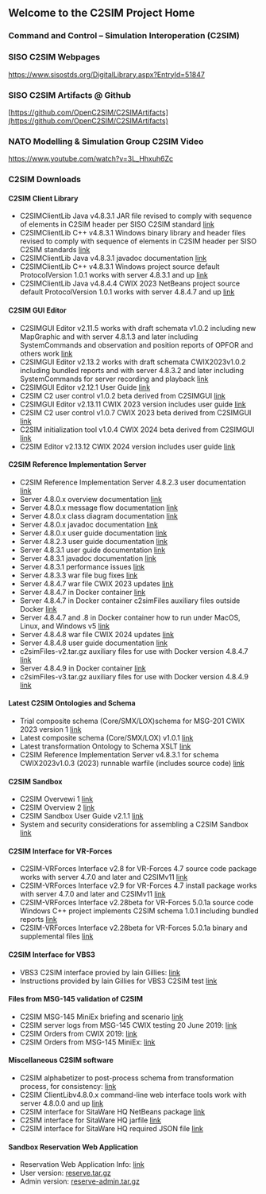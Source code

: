 ## Welcome to the C2SIM Project Home

### Command and Control – Simulation Interoperation (C2SIM)

### SISO C2SIM Webpages
https://www.sisostds.org/DigitalLibrary.aspx?EntryId=51847 

### SISO C2SIM Artifacts @ Github
[https://github.com/OpenC2SIM/C2SIMArtifacts](https://github.com/OpenC2SIM/C2SIMArtifacts)

### NATO Modelling & Simulation Group C2SIM Video
https://www.youtube.com/watch?v=3L_Hhxuh6Zc

### C2SIM Downloads
#### C2SIM Client Library
- C2SIMClientLib Java v4.8.3.1 JAR file revised to comply with sequence of elements in C2SIM header per SISO C2SIM standard [link](https://github.com/OpenC2SIM/OpenC2SIM.github.io/blob/master/C2SIMClientLibv4.8.3.1.zip) 
- C2SIMClientLib C++ v4.8.3.1 Windows binary library and header files revised to comply with sequence of elements in C2SIM header per SISO C2SIM standards [link](https://github.com/OpenC2SIM/OpenC2SIM.github.io/blob/master/C%2B%2BC2SIMClientLibBinaryv4.8.3.1.zip) 
- C2SIMClientLib Java v4.8.3.1 javadoc documentation [link](https://github.com/OpenC2SIM/OpenC2SIM.github.io/blob/master/C2SIMClient_Libv4.8.3.1-javadoc.zip)
- C2SIMClientLib C++ v4.8.3.1 Windows project source default ProtocolVersion 1.0.1 works with server 4.8.3.1 and up [link](https://github.com/OpenC2SIM/OpenC2SIM.github.io/blob/master/C%2B%2BC2SIMClientLibv4.8.3.1.zip)
- C2SIMClientLib Java v4.8.4.4 CWIX 2023 NetBeans project source default ProtocolVersion 1.0.1 works with server 4.8.4.7 and up [link](https://github.com/OpenC2SIM/https---github.com-OpenC2SIM-MSG201CWIX/blob/main/C2SIMClientLibv4.8.4.4.zip)

#### C2SIM GUI Editor
- C2SIMGUI Editor v2.11.5 works with draft schemata v1.0.2 including new MapGraphic and with server 4.8.1.3 and later including SystemCommands and observation and position reports of OPFOR and others work [link](https://github.com/OpenC2SIM/OpenC2SIM.github.io/blob/master/C2SIMGUIv2.11.5.zip)
- C2SIMGUI Editor v2.13.2 works with draft schemata CWIX2023v1.0.2 including bundled reports and with server 4.8.3.2 and later including SystemCommands for server recording and playback [link](https://github.com/OpenC2SIM/OpenC2SIM.github.io/blob/master/C2SIMGUIv2.13.2.zip)
- C2SIMGUI Editor v2.12.1 User Guide [link](https://github.com/OpenC2SIM/OpenC2SIM.github.io/blob/master/C2SIMGUI_User_Guide_v2.12.1.pdf)
- C2SIM C2 user control v1.0.2 beta derived from C2SIMGUI [link](https://github.com/OpenC2SIM/OpenC2SIM.github.io/blob/master/C2SIMcontrolv1.0.2.zip)
- C2SIMGUI Editor v2.13.11 CWIX 2023 version includes user guide [link](https://github.com/OpenC2SIM/https---github.com-OpenC2SIM-MSG201CWIX/blob/main/C2SIMGUIv2.13.11.zip)
- C2SIM C2 user control v1.0.7 CWIX 2023 beta derived from C2SIMGUI [link](https://github.com/OpenC2SIM/https---github.com-OpenC2SIM-MSG201CWIX/blob/main/C2SIMcontrolv1.0.7.zip)
- C2SIM initialization tool v1.0.4 CWIX 2024 beta derived from C2SIMGUI [link](https://github.com/OpenC2SIM/https---github.com-OpenC2SIM-MSG201CWIX/blob/main/C2SIMinitv1.0.4.zip)
- C2SIM Editor v2.13.12 CWIX 2024 version includes user guide [link](https://cloud.c4i.gmu.edu/index.php/s/WFPyBEjW3pxDgfq)

#### C2SIM Reference Implementation Server
- C2SIM Reference Implementation Server 4.8.2.3 user documentation [link](C2SIMServerReferenceImplementationDocumentation4.8.2.3.pdf)
- Server 4.8.0.x overview documentation [link](https://github.com/OpenC2SIM/OpenC2SIM.github.io/blob/master/MSCOE_Server-22May.pdf)
- Server 4.8.0.x message flow documentation [link](https://github.com/OpenC2SIM/OpenC2SIM.github.io/blob/master/C2SIM%20Server%20Message%20Flow_20200325.pdf)
- Server 4.8.0.x class diagram documentation [link](https://github.com/OpenC2SIM/OpenC2SIM.github.io/blob/master/C2SIM_Server_UML.pdf)
- Server 4.8.0.x javadoc documentation [link](https://github.com/OpenC2SIM/OpenC2SIM.github.io/blob/master/C2SIMClientLib_JavaDoc.zip)
- Server 4.8.0.x user guide documentation [link](https://github.com/OpenC2SIM/OpenC2SIM.github.io/blob/master/C2SIM%20Server%20Reference%20Implementation%20Documentation%204.8.0.X%20.pdf)
- Server 4.8.2.3 user guide documentation [link](https://github.com/OpenC2SIM/OpenC2SIM.github.io/blob/master/C2SIMServerReferenceImplementationDocumentation4.8.2.3.pdf)
- Server 4.8.3.1 user guide documentation [link](https://github.com/OpenC2SIM/OpenC2SIM.github.io/blob/master/C2SIMServerReferenceImplementationDocumentation4.8.3.1.pdf)
- Server 4.8.3.1 javadoc documentation [link](https://github.com/OpenC2SIM/OpenC2SIM.github.io/blob/master/C2SIMServerv4.8.3.1-apidocs.zip)
- Server 4.8.3.1 performance issues [link](https://github.com/OpenC2SIM/OpenC2SIM.github.io/blob/master/C2SIM_Server_Performance_CWIX22.pdf)
- Server 4.8.3.3 war file bug fixes [link](https://github.com/OpenC2SIM/OpenC2SIM.github.io/blob/master/C2SIMServer%23%234.8.3.3.war)
- Server 4.8.4.7 war file CWIX 2023 updates [link](https://github.com/OpenC2SIM/https---github.com-OpenC2SIM-MSG201CWIX/blob/main/C2SIMServer%23%234.8.4.7.war)
- Server 4.8.4.7 in Docker container [link](https://github.com/OpenC2SIM/https---github.com-OpenC2SIM-MSG201CWIX/blob/main/c2sim-docker-4.8.4.7.tar.gz)
- Server 4.8.4.7 in Docker container c2simFiles auxiliary files outside Docker [link](https://cloud.c4i.gmu.edu/index.php/s/msyQmZbbsgEKEdM)
- Server 4.8.4.7 and .8 in Docker container how to run under MacOS, Linux, and Windows v5 [link](https://github.com/OpenC2SIM/https---github.com-OpenC2SIM-MSG201CWIX/blob/main/configure_docker_C2SIM_server_v6.pdf)
- Server 4.8.4.8 war file CWIX 2024 updates [link](https://cloud.c4i.gmu.edu/index.php/s/f3bJ3Gn29LXyZiY)
- Server 4.8.4.8 user guide documentation [link](https://github.com/OpenC2SIM/https---github.com-OpenC2SIM-MSG201CWIX/blob/main/C2SIM_Server_Reference_Implementation_Documentation_4.8.4.8.pdf)
- c2simFiles-v2.tar.gz auxiliary files for use with Docker version 4.8.4.7 [link](https://cloud.c4i.gmu.edu/index.php/s/4JYXzJCZWdPgP4s)
- Server 4.8.4.9 in Docker container [link](https://cloud.c4i.gmu.edu/index.php/s/dEZm872Zo8HLqNC)
- c2simFiles-v3.tar.gz auxiliary files for use with Docker version 4.8.4.9 [link](https://cloud.c4i.gmu.edu/index.php/s/jKyEDN2nWqsmwHF)

#### Latest C2SIM Ontologies and Schema
- Trial composite schema (Core/SMX/LOX)schema for MSG-201 CWIX 2023 version 1 [link](https://github.com/OpenC2SIM/OpenC2SIM.github.io/blob/master/C2SIM_SMX_LOX_CWIX2023v2.xsd)
- Latest composite schema (Core/SMX/LOX) v1.0.1 [link](https://github.com/OpenC2SIM/OpenC2SIM.github.io/blob/master/C2SIM_SMX_LOX_V1.0.1.xsd)
- Latest transformation Ontology to Schema XSLT [link](https://github.com/OpenC2SIM/OpenC2SIM.github.io/blob/master/C2SIMOntologyToC2SIMSchemaV1.0.1.xslt)
- C2SIM Reference Implementation Server v4.8.3.1 for schema CWIX2023v1.0.3 (2023) runnable warfile (includes source code) [link](https://github.com/OpenC2SIM/OpenC2SIM.github.io/blob/master/C2SIMServer%23%234.8.3.1.war)

#### C2SIM Sandbox
- C2SIM Overvewi 1 [link](https://github.com/OpenC2SIM/OpenC2SIM.github.io/blob/master/C2SIMoverview2%2Cpdf.pdf)
- C2SIM Overview 2 [link](https://github.com/OpenC2SIM/OpenC2SIM.github.io/blob/master/C2SIM-Overview1.pdf)
- C2SIM Sandbox User Guide v2.1.1 [link](https://github.com/OpenC2SIM/OpenC2SIM.github.io/blob/master/C2SIM%20SandBox%20User%20Guide%20v2.1.1.pdf)
- System and security considerations for assembling a C2SIM Sandbox [link](https://github.com/OpenC2SIM/OpenC2SIM.github.io/blob/master/AssemblingC2SIMSandbox.pdf)

#### C2SIM Interface for VR-Forces
- C2SIM-VRForces Interface v2.8 for VR-Forces 4.7 source code package works with server 4.7.0 and later and C2SIMv11 [link](https://github.com/OpenC2SIM/OpenC2SIM.github.io/blob/master/c2simVRFinterfacev2.8.zip)
- C2SIM-VRForces Interface v2.9 for VR-Forces 4.7 install package works with server 4.7.0 and later and C2SIMv11 [link](https://github.com/OpenC2SIM/OpenC2SIM.github.io/blob/master/Install-C2SIM-VRFv2.9.zip)
- C2SIM-VRForces Interface v2.28beta for VR-Forces 5.0.1a source code Windows C++ project implements C2SIM schema 1.0.1 including bundled reports [link](https://github.com/OpenC2SIM/OpenC2SIM.github.io/blob/master/c2simVRFinterfacev2.29.zip)
- C2SIM-VRForces Interface v2.28beta for VR-Forces 5.0.1a binary and supplemental files [link](https://github.com/OpenC2SIM/OpenC2SIM.github.io/blob/master/Install-C2SIM-VRFv2.29.zip)

#### C2SIM Interface for VBS3
- VBS3 C2SIM interface provied by Iain Gillies:
    [link](https://github.com/OpenC2SIM/OpenC2SIM.github.io/blob/master/VBS3_C2Sim.zip)
- Instructions provided by Iain Gillies for VBS3 C2SIM test
    [link](https://github.com/OpenC2SIM/OpenC2SIM.github.io/blob/master/c2sim-test.Intro.zip)

#### Files from MSG-145 validation of C2SIM
- C2SIM MSG-145 MiniEx briefing and scenario [link](https://github.com/OpenC2SIM/OpenC2SIM.github.io/blob/master/C2SIM_CAX_Forum_2019.pdf)
- C2SIM server logs from MSG-145 CWIX testing 20 June 2019:
    [link](https://github.com/OpenC2SIM/OpenC2SIM.github.io/blob/master/MSG-145_CWIX2019_serverlogs.zip)
- C2SIM Orders from CWIX 2019:
    [link](https://github.com/OpenC2SIM/OpenC2SIM.github.io/blob/master/OrdersCWIX2019-rev1.zip)
- C2SIM Orders from MSG-145 MiniEx:
    [link](https://github.com/OpenC2SIM/OpenC2SIM.github.io/blob/master/OrdersMiniEx.zip)

#### Miscellaneous C2SIM software
- C2SIM alphabetizer to post-process schema from transformation process, for consistency: 
     [link](https://github.com/OpenC2SIM/OpenC2SIM.github.io/blob/master/C2SIMAlphabetize1.0.0beta.zip)
- C2SIM ClientLibv4.8.0.x command-line web interface tools work with server 4.8.0.0 and up [link](https://github.com/OpenC2SIM/OpenC2SIM.github.io/blob/master/C2SIMClientLib-command-line.zip)
- C2SIM interface for SitaWare HQ NetBeans package [link](SWC2S.zip)
- C2SIM interface for SitaWare HQ jarfile [link](SWC2S-1.0_ALL.jar)
- C2SIM interface for SitaWare HQ required JSON file [link](SWsymbol.json)

#### Sandbox Reservation Web Application
- Reservation Web Application Info: [link](https://github.com/OpenC2SIM/OpenC2SIM.github.io/raw/master/C2SIM%20Sandbox%20Reservation%20System%20Info.pdf)
- User version: [reserve.tar.gz](https://github.com/OpenC2SIM/OpenC2SIM.github.io/raw/master/reserve.tar.gz)
- Admin version: [reserve-admin.tar.gz](https://github.com/OpenC2SIM/OpenC2SIM.github.io/raw/master/reserve-admin.tar.gz)
